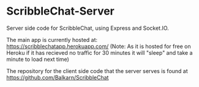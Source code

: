# ScribbleChat-Server
Server side code for ScribbleChat, using Express and Socket.IO.

The main app is currently hosted at: https://scribblechatapp.herokuapp.com/ (Note: As it is hosted for free on Heroku if it has recieved no traffic for 30 minutes it will "sleep" and take a minute to load next time)

The repository for the client side code that the server serves is found at https://github.com/Balkarn/ScribbleChat
